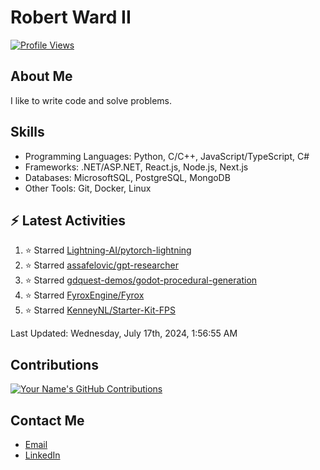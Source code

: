 
# Robert Ward II

[![Profile Views](https://komarev.com/ghpvc/?username=Robert-W-Ward)](https://github.com/Robert-W-Ward)

## About Me
I like to write code and solve problems.

## Skills
- Programming Languages: Python, C/C++, JavaScript/TypeScript, C#
- Frameworks: .NET/ASP.NET, React.js, Node.js, Next.js
- Databases: MicrosoftSQL, PostgreSQL, MongoDB
- Other Tools: Git, Docker, Linux

## :zap: Latest Activities
<!--RECENT_ACTIVITY:start-->
1. ⭐ Starred [Lightning-AI/pytorch-lightning](https://github.com/Lightning-AI/pytorch-lightning)
2. ⭐ Starred [assafelovic/gpt-researcher](https://github.com/assafelovic/gpt-researcher)
3. ⭐ Starred [gdquest-demos/godot-procedural-generation](https://github.com/gdquest-demos/godot-procedural-generation)
4. ⭐ Starred [FyroxEngine/Fyrox](https://github.com/FyroxEngine/Fyrox)
5. ⭐ Starred [KenneyNL/Starter-Kit-FPS](https://github.com/KenneyNL/Starter-Kit-FPS)
<!--RECENT_ACTIVITY:end-->

<!--RECENT_ACTIVITY:last_update-->
Last Updated: Wednesday, July 17th, 2024, 1:56:55 AM
<!--RECENT_ACTIVITY:last_update_end-->

<!--END_SECTIN:activity-->
## Contributions
[![Your Name's GitHub Contributions](https://github-readme-streak-stats.herokuapp.com/?user=Robert-W-Ward&theme=radical)](https://github.com/your-username)

## Contact Me
- [Email](mailto:robertwesleyward2019@gmail.com)
- [LinkedIn](https://linkedin.com/in/https://www.linkedin.com/in/robert-ward-ii/)
